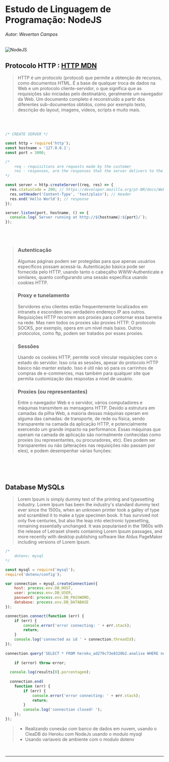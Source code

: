 # Estudo de Linguagem de Programação: NodeJS 
###### Autor: Weverton Campos

![NodeJS](https://img.icons8.com/color/120/000000/nodejs.png)


## Protocolo HTTP : [HTTP MDN ](https://developer.mozilla.org/pt-BR/docs/Web/HTTP/Overview)

> HTTP é um protocolo (protocol) que permite a obtenção de recursos, como documentos HTML. É a base de qualquer troca de dados na Web e um protocolo cliente-servidor, o que significa que as requisições são iniciadas pelo destinatário, geralmente um navegador da Web. Um documento completo é reconstruído a partir dos diferentes sub-documentos obtidos, como por exemplo texto, descrição do layout, imagens, vídeos, scripts e muito mais.


<br>
<br>

~~~javascript
/* CREATE SERVER */

const http = require('http');
const hostname = '127.0.0.1';
const port = 3000;

/* 
    req - requisitions are requests made by the customer
    res - responses, are the responses that the server delivers to the client 
*/

const server = http.createServer((req, res) => {
  res.statusCode = 200; // https://developer.mozilla.org/pt-BR/docs/Web/HTTP/Status
  res.setHeader('Content-Type', 'text/plain'); // Header
  res.end('Hello World'); // response
});

server.listen(port, hostname, () => {
  console.log(`Server running at http://${hostname}:${port}/`);
});

~~~

<br>
<br>

>### Autenticação
>Algumas páginas podem ser protegidas para que apenas usuários específicos possam acessá-la. Autenticação básica pode ser fornecida pelo HTTP, usando tanto o cabeçalho WWW-Authenticate e similares, quanto configurando uma sessão específica usando cookies HTTP.

>### Proxy e tunelamento
>Servidores e/ou clientes estão frequentemente localizados em intranets e escondem seu verdadeiro endereço IP aos outros. Requisições HTTP recorrem aos proxies para contornar essa barreira na rede. Mas nem todos os proxies são proxies HTTP. O protocolo SOCKS, por exemplo, opera em um nível mais baixo. Outros protocolos, como ftp, podem ser tratados por esses proxies.

>### Sessões
>Usando os cookies HTTP, permite você vincular requisições com o estado do servidor. Isso cria as sessões, apesar do protocolo HTTP básico não manter estado. Isso é útil não só para os carrinhos de compras de e-commerces, mas também para qualquer site que permita customização das respostas a nível de usuário.

>### Proxies (ou representantes)
>Entre o navegador Web e o servidor, vários computadores e máquinas transmitem as mensagens HTTP. Devido a estrutura em camadas da pilha Web, a maioria dessas máquinas operam em alguma das camadas: de transporte, de rede ou física, sendo transparente na camada da aplicação HTTP, e potencialmente exercendo um grande impacto na performance. Essas máquinas que operam na camada de aplicação são normalmente conhecidas como proxies (ou representantes, ou procuradores, etc). Eles podem ser transparentes ou não (alterações nas requisições não passam por eles), e podem desempenhar várias funções:


<br>
<br>
<br>

## Database MySQLs

>Lorem Ipsum is simply dummy text of the printing and typesetting industry. Lorem Ipsum has been the industry's standard dummy text ever since the 1500s, when an unknown printer took a galley of type and scrambled it to make a type specimen book. It has survived not only five centuries, but also the leap into electronic typesetting, remaining essentially unchanged. It was popularised in the 1960s with the release of Letraset sheets containing Lorem Ipsum passages, and more recently with desktop publishing software like Aldus PageMaker including versions of Lorem Ipsum.

~~~javascript
/* 
    dotenv; mysql
*/

const mysql = require('mysql');
require('dotenv/config');

var connection = mysql.createConnection({
    host: process.env.DB_HOST,
    user: process.env.DB_USER,
    password: process.env.DB_PASSWORD,
    database: process.env.DB_DATABASE
});

connection.connect(function (err) {
    if (err) {
        console.error('error connecting: ' + err.stack);
        return;
    }
    console.log('connected as id ' + connection.threadId);
});
 
connection.query('SELECT * FROM heroku_ad279c73e8320b2.analise WHERE numero = 01', function (error, results, fields) {
    
    if (error) throw error;
  
  console.log(results[0].porcentagem);
  
  connection.end(
    function (err) {
        if (err) {
            console.error('error connecting: ' + err.stack);
            return;
        }
        console.log('connection closed! ');
    });
});

~~~

>*   Realizando conexão com banco de dados em nuvem, usando o CleaDB do Heroku com NodeJs usando o modulo mysql
>*   Usando variaveis de ambiente com o modulo dotenv

<br><hr><br>